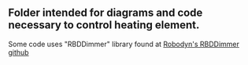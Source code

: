 ## Folder intended for diagrams and code necessary to control heating element.
Some code uses "RBDDimmer" library found at [Robodyn's RBDDimmer github](https://github.com/RobotDynOfficial/RBDDimmer)
